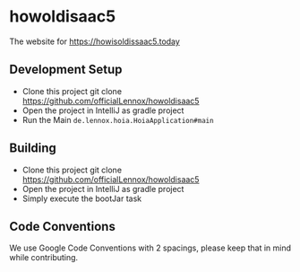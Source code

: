 # howoldisaac5
The website for https://howisoldissaac5.today

## Development Setup
 - Clone this project git clone https://github.com/officialLennox/howoldisaac5
 - Open the project in IntelliJ as gradle project
 - Run the Main `de.lennox.hoia.HoiaApplication#main`

## Building
 - Clone this project git clone https://github.com/officialLennox/howoldisaac5
 - Open the project in IntelliJ as gradle project
 - Simply execute the bootJar task

## Code Conventions
We use Google Code Conventions with 2 spacings, please keep that in mind while contributing.

